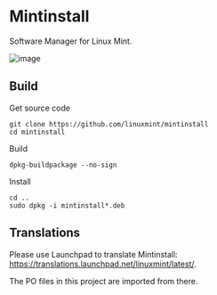 # Mintinstall

Software Manager for Linux Mint.

![image](https://user-images.githubusercontent.com/19881231/122644976-86767180-d120-11eb-9cf4-eed2813f749b.png)

## Build
Get source code
```
git clone https://github.com/linuxmint/mintinstall
cd mintinstall
```
Build
```
dpkg-buildpackage --no-sign
```
Install
```
cd ..
sudo dpkg -i mintinstall*.deb
```

## Translations
Please use Launchpad to translate Mintinstall: https://translations.launchpad.net/linuxmint/latest/.

The PO files in this project are imported from there.
